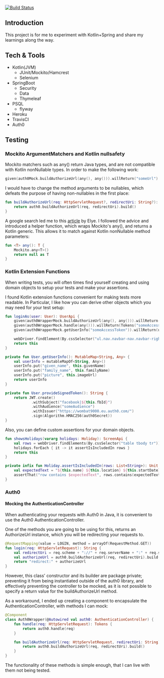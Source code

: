 [![Build Status](https://travis-ci.org/wombat9000/mboyz-webapp.svg?branch=master)](https://travis-ci.org/wombat9000/mboyz-webapp)
## Introduction
This project is for me to experiment with Kotlin+Spring and share my learnings along the way.

## Tech & Tools
- Kotlin(JVM)
	- JUnit/Mockito/Hamcrest
	- Selenium
- SpringBoot
	- Security
	- Data
	- Thymeleaf
- PSQL
    - flyway
- Heroku
- TravisCI
- Auth0
	
## Testing
### Mockito ArgumentMatchers and Kotlin nullsafety
Mockito matchers such as any() return Java types, and are not compatible with Kotlin nonNullable types. In order to make the following work:

```kotlin
given(auth0Mock.buildAuthorizeUrl(any(), any())).willReturn("someUrl")
```
I would have to change the method arguments to be nullables, 
which defeats the purpose of having non-nullables in the first place:
```kotlin
fun buildAuthorizeUrl(req: HttpServletRequest?, redirectUri: String?): String {
	return auth0.buildAuthorizeUrl(req, redirectUri).build()
}
```

A google search led me to this [article](https://medium.com/elye.project/befriending-kotlin-and-mockito-1c2e7b0ef791)
by Elye. I followed the advice and introduced a helper function, which wraps Mockito's any(), and returns
a Kotlin generic. This allows it to match against Kotlin nonNullable method parameters:
```kotlin
fun <T> any(): T {
    Mockito.any<T>()
    return null as T
}
```

### Kotlin Extension Functions
When writing tests, you will often times find yourself creating and using domain objects to setup your tests and make your assertions.


I found Kotlin extension functions convenient for making tests more readable. In Particular, I like how you can derive other objects which you may need for your test setup:
```kotlin
fun loginAs(user: User): UserApi {
    given(auth0WrapperMock.buildAuthorizeUrl(any(), any())).willReturn("/auth0Test")
    given(auth0WrapperMock.handle(any())).willReturn(Tokens("someAccessToken", user.provideSignedToken(),"", "bearer", 9000))
    given(auth0WrapperMock.getUserInfo("someAccessToken")).willReturn(user.getUserInfo())

    webDriver.findElement(By.cssSelector("ul.nav.navbar-nav.navbar-right li a")).click()
    return this
}

private fun User.getUserInfo(): MutableMap<String, Any> {
    val userInfo = mutableMapOf<String, Any>()
    userInfo.put("given_name", this.givenName)
    userInfo.put("family_name", this.familyName)
    userInfo.put("picture", this.imageUrl)
    return userInfo
}

private fun User.provideSignedToken(): String {
    return JWT.create()
            .withSubject("facebook|${this.fbId}")
            .withAudience("someAudience")
            .withIssuer("https://wombat9000.eu.auth0.com/")
            .sign(Algorithm.HMAC256(auth0Secret))
}
```
Also, you can define custom assertions for your domain objects.
```kotlin
fun showsHolidays(vararg holidays: Holiday): ScreenApi {
    val rows = webDriver.findElements(By.cssSelector("table tbody tr")).map { it -> it.text }
    holidays.forEach { it -> it assertIsIncludedIn rows }
    return this
}

private infix fun Holiday.assertIsIncludedIn(rows: List<String>): Unit {
    val expectedText = "${this.name} ${this.location} ${this.startDate} ${this.endDate}"
    assertThat("row contains $expectedText", rows.contains(expectedText), `is`(true))
}

```

### Auth0
#### Mocking the AuthenticationController
When authenticating your requests with Auth0 in Java, it is convenient to use the Auth0 AuthenticationController.

One of the methods you are going to be using for this, returns an AuthorizeUrl instance, which you will be redirecting your requests to.

```kotlin
@RequestMapping(value = LOGIN, method = arrayOf(RequestMethod.GET))
fun login(req: HttpServletRequest): String {
	val redirectUri = req.scheme + "://" + req.serverName + ":" + req.serverPort + CALLBACK
	val authorizeUrl = auth0.buildAuthorizeUrl(req, redirectUri).build()
	return "redirect:" + authorizeUrl
}
```
However, this class' constructor and its builder are package private; preventing it from being instantiated
outside of the auth0 library, and effectively preventing the controller to be mocked, as it is not possible
to specify a return value for the buildAuthorizeUrl method.

As a workaround, I ended up creating a component to encapsulate the AuthenticationController, with methods I can mock:
```kotlin
@Component
class Auth0Wrapper(@Autowired val auth0: AuthenticationController) {
	fun handle(req: HttpServletRequest): Tokens {
		return auth0.handle(req)
	}

	fun buildAuthorizeUrl(req: HttpServletRequest, redirectUri: String): String {
		return auth0.buildAuthorizeUrl(req, redirectUri).build()
	}
}
```
The functionality of these methods is simple enough, that I can live with them not being tested.